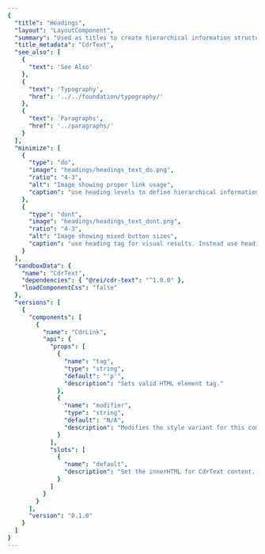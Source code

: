```yaml
---
{
  "title": "Headings",
  "layout": "LayoutComponent",
  "summary": "Used as titles to create hierarchical information structure within a page layout",
  "title_metadata": "CdrText",
  "see_also": [
    {
      "text": 'See Also'
    },
    {
      "text": 'Typography',
      "href": '../../foundation/typography/'
    },
    {
      "text": 'Paragraphs',
      "href": '../paragraphs/'
    }
  ],
  "minimize": [
    {
      "type": "do",
      "image": "headings/headings_text_do.png",
      "ratio": "4-3",
      "alt": "Image showing proper link usage",
      "caption": "use heading levels to define hierarchical information."
    },
    {
      "type": "dont",
      "image": "headings/headings_text_dont.png",
      "ratio": "4-3",
      "alt": "Image showing mixed button sizes",
      "caption": "use heading tag for visual results. Instead use heading modifiers."
    }
  ],
  "sandboxData": {
    "name": "CdrText",
    "dependencies": { "@rei/cdr-text": "^1.0.0" },
    "loadComponentCss": "false"
  },
  "versions": [
    {
      "components": [
        {
          "name": "CdrLink",
          "api": {
            "props": [
              {
                "name": "tag",
                "type": "string",
                "default": "'p'",
                "description": "Sets valid HTML element tag."
              },
              {
                "name": "modifier",
                "type": "string",
                "default": "N/A",
                "description": "Modifies the style variant for this component. Possible values: { ‘display’  |  ‘display-static’  |  ‘heading-large’  |  ‘heading-large-static’  |  ‘heading-medium’  |  ‘heading-medium-static’  |  ‘heading-small’  |  ‘heading-small-static’  |  ‘subheading' }"
              }
            ],
            "slots": [
              {
                "name": "default",
                "description": "Set the innerHTML for CdrText content. This includes text and html markup."
              }
            ]
          }
        }
      ],
      "version": "0.1.0"
    }
  ]
}
---
```


<cdr-doc-tabs>
<template slot="Overview">
<cdr-doc-table-of-contents-shell>

## Display Responsive

Use for responsive display heading.

<cdr-doc-example-code-pair :background-toggle="false" repository-href="https://github.com/rei/rei-cedar/tree/18.07.1/src/components/text" :sandbox-data="$page.frontmatter.sandboxData">

```html
  <cdr-text
    tag="h4"
    modifier="display">
      When you gear up, we give back
  </cdr-text>
```

</cdr-doc-example-code-pair>

## Display Static

Use for non-responsive display heading that maintains font size across all viewport sizes.

<cdr-doc-example-code-pair :background-toggle="false" repository-href="https://github.com/rei/rei-cedar/tree/18.07.1/src/components/text" :sandbox-data="$page.frontmatter.sandboxData">

```html
  <cdr-text modifier="display-static">
    When you gear up, we give back
  </cdr-text>
```

</cdr-doc-example-code-pair>

## Heading Large

Use for a responsive large heading.

<cdr-doc-example-code-pair :background-toggle="false" repository-href="https://github.com/rei/rei-cedar/tree/18.07.1/src/components/text" :sandbox-data="$page.frontmatter.sandboxData">

```html
  <cdr-text modifier="heading-large">
    When you gear up, we give back
  </cdr-text>
```

</cdr-doc-example-code-pair>

## Heading Large Static

Use for non-responsive large heading that maintains font size across all viewport sizes.

<cdr-doc-example-code-pair :background-toggle="false" repository-href="https://github.com/rei/rei-cedar/tree/18.07.1/src/components/text" :sandbox-data="$page.frontmatter.sandboxData">

```html
  <cdr-text modifier="heading-large-static">
    When you gear up, we give back
  </cdr-text>
```

</cdr-doc-example-code-pair>

## Heading Medium

Use for a responsive medium heading.

<cdr-doc-example-code-pair :background-toggle="false" repository-href="https://github.com/rei/rei-cedar/tree/18.07.1/src/components/text" :sandbox-data="$page.frontmatter.sandboxData">

```html
  <cdr-text modifier="heading-medium">
    When you gear up, we give back
  </cdr-text>
```

</cdr-doc-example-code-pair>

## Heading Medium Static

Use for non-responsive medium heading that maintains font size across all viewport sizes.

<cdr-doc-example-code-pair :background-toggle="false" repository-href="https://github.com/rei/rei-cedar/tree/18.07.1/src/components/text" :sandbox-data="$page.frontmatter.sandboxData">

```html
  <cdr-text modifier="heading-medium-static">
    When you gear up, we give back
  </cdr-text>
```

</cdr-doc-example-code-pair>

## Heading Small

Use for a responsive small heading.

<cdr-doc-example-code-pair :background-toggle="false" repository-href="https://github.com/rei/rei-cedar/tree/18.07.1/src/components/text" :sandbox-data="$page.frontmatter.sandboxData">

```html
  <cdr-text modifier="heading-small">
    When you gear up, we give back
  </cdr-text>
```

</cdr-doc-example-code-pair>

## Heading Small Static

Use for non-responsive small heading that maintains font size across all viewport sizes.

<cdr-doc-example-code-pair :background-toggle="false" repository-href="https://github.com/rei/rei-cedar/tree/18.07.1/src/components/text" :sandbox-data="$page.frontmatter.sandboxData">

```html
  <cdr-text modifier="heading-small-static">
    When you gear up, we give back
  </cdr-text>
```

</cdr-doc-example-code-pair>

## Subheading

Use for subheadings that are positioned beneath small headings.

<cdr-doc-example-code-pair :background-toggle="false" repository-href="https://github.com/rei/rei-cedar/tree/18.07.1/src/components/text" :sandbox-data="$page.frontmatter.sandboxData">

```html
  <cdr-text modifier="subheading">
    When you gear up, we give back
  </cdr-text>
```

</cdr-doc-example-code-pair>

## Accessibility

To ensure that usage of this component complies with accessibility guidelines:

- Use h1-h6 to identify headings (`<h1>`, `<h2>`, `<h3>`, `<h4>`, `<h5>`, and `<h6>`)
  - If additional headings are needed (`<h7>` and so on), follow the technique described on this page: [ARIA12: Using role=heading to identify headings](https://www.w3.org/TR/WCAG20-TECHS/ARIA12)
- Headings are used to label page regions
  - Use the `aria-label` attribute to associate headings with their page region, as described in the [label page regions](https://www.w3.org/WAI/tutorials/page-structure/labels/#using-aria-labelledby) section of this tutorial
- Subheadings are not semantic headings. Subheadings may be visually styled as a heading but will not be navigable using a screen reader
- For PDF documents, follow the technique on this page: [Providing headings by marking content with heading tags in PDF documents](https://www.w3.org/TR/WCAG20-TECHS/PDF9)
- Assistive technologies skim the structure of a page:
  - Allow users to navigate to or skip over sections through the use of heading levels
  - Avoid skipping heading levels (e.g., `<h2>`  to  `<h4>` )

<br />

This component has compliance with WCAG guidelines by:

- Defining semantic heading levels with ability to assign predefined visual heading styles to each level

</cdr-doc-table-of-contents-shell>
</template>

<template slot="Design Guidelines">
<cdr-doc-table-of-contents-shell>

## Use when

- Creating hierarchical structure of information in a page layout
- Improving quick scanning of page content for sighted users and screen readers

### Don’t use when

- Tagging as a semantic heading when an element only needs to be highlighted or emphasized within your content. Instead, use sizing modifier for this component

## Foundations

- When using this component with semantic headings  from `<h1>` to `<h6>`, typographic styles set up a visual hierarchy created within CSS that helps to establish the order of importance
- Identify headings at the beginning of a section
- Position headings at or near the top of a section

## Content

- Be specific. Provide facts or information that pique user interest. Avoid broad and generic headings
- Start heading titles with strong and familiar keywords to increase scannability
- Ensure the heading works out of page context, such as in search results, social media streams, blog posts, and news feeds
  - Start with most descriptive word. For example, in a section labeled “Disaster Relief” instead of “Preparation for floods”, use “Flood preparation”
  - Avoid duplicating headings (e.g. "More Details")
- Omit needless words. Be clear and concise
- Limit heading length for improved scale across variable container widths
- Headings must:
  - Start with a capital letter
  - Capitalize proper nouns
  - Use sentence case
  - Left-align multi-line headings

## Behavior

- Minimize text overlaid on images and multicolored backgrounds, which can degrade legibility. If text is overlaid on an image:
  - Ensure an accessible contrast between the text and the background
  - Implement image text with proper HTML markup and use CSS to embed any special fonts

### Do / Don’t

<do-dont :examples="$page.frontmatter.minimize" />

## Responsiveness

Responsive heading font sizes are the default for heading levels except subheading. Refer to Overview section for more information. 

## Resources

- WebAIM: [Semantic Structure](https://webaim.org/techniques/semanticstructure/)

</cdr-doc-table-of-contents-shell>
</template>

<template slot="API">
<cdr-doc-table-of-contents-shell>

## Props

<cdr-doc-api type="prop" :api-data="$page.frontmatter.versions[0].components[0].api.props" />

## Slots

<cdr-doc-api type="slot" :api-data="$page.frontmatter.versions[0].components[0].api.slots" />

## Installation

Resources are available within the [CdrText package](https://www.npmjs.com/package/@rei/cdr-text)

- Component: `@rei/cdr-text`

To incorporate the required assets for a component, use the following steps:

### 1. Install using NPM

Install the **CdrText** package using `npm` in your terminal:

_Terminal_

```bash
npm i -S @rei/cdr-text
```

### 2. Import dependencies

_main.js_

```javascript
// import your required CSS.
import '@rei/cdr-assets/dist/cdr-core.css';
import '@rei/cdr-assets/dist/cdr-fonts.css';
```

### 3. Add component to a template

_local.vue_

```vue
<template>
  <cdr-text
    modifier="body"
  >
    For long-form content like expert advice articles or co-op journal entries.
  </cdr-text>
</template>

<script>
import { CdrText } from '@rei/cdr-text';
export default {
  ...
  components: {
     CdrText  
  }
}
</script>
```

## Usage

The **CdrText** component allows for styling any html element with available text styles. Visual style and semantic meaning are managed independently by providing: 

- Element to the `tag` prop 
- Style to the `modifier` prop

This method decouples the semantic meaning of a heading level from the visual representation.

With this decoupling, you can style other markup to look like a heading that semantically isn’t a heading. For example, you can style an `<a>` tag in a multi-level navigation as a heading.

```vue
  <cdr-text
    tag="a"
    modifier="heading-small"
    href="http://www.rei.com">
      Heading-large linked
  </cdr-text>
```

This will result in the following HTML:

```html
  <cdr-text modifier="body">
   <a class=”heading-small” href=”http://www.rei.com”>Heading-small linked</a>
  </cdr-text>
```

**CdrText** modifiers can be nested within semantic headings. The below modifier for subheading is nested in the `<h2>` tag.

```vue
  <cdr-text
    tag="h2"
    modifier="heading-large">
    I'm a heading
    <cdr-text
      tag="span"
      modifier="subheading"
    >
      And I'm a visual subheading
    </cdr-text>
  </cdr-text>
```

This will result in the following HTML:

```html
  <h2>
    I’m a heading
      <span class=”subheading”>
          And I’m a visual subheading
      </span>
  </h2>
```

### Responsive headings

- Heading modifiers (without the “-static” ending) are responsive
- To disable resizing at breakpoints use static variants (ending with “-static”)

```vue
  <cdr-text
    tag="em"
    modifier="heading-medium-static">
    I should not change size at breakpoint
  </cdr-text>
```

## Heading levels

When using actual heading elements via the tag property, nest headings by their level:

- Most important heading has the level 1 (`<h1>`) and the least important heading level 6 (`<h6>`)
- Headings with an equal or higher level start a new section
- Headings with a lower level start new subsections that are part of the higher level section

Skipping heading levels can be confusing and should be avoided where possible:

- Avoid following an `<h2>` tag by an `<h4>` tag
- If an `<h4>` tag closes a previous section, follow with a `<h2>` tag to open the next section

### Exception for fixed page sections

In fixed sections of the page (e.g. sidebars), heading levels **should not** change depending on the heading levels in other areas of the page. Consistency across pages is required throughout the REI digital properties as explained on the [Navigation Design Principles Confluence page](https://confluence.rei.com/display/NAV/Navigation+Design+Principles).

</cdr-doc-table-of-contents-shell>
</template>

<template slot="History">

## 1.0.0

- Enables the visual style of many heading levels and subheading to be applied flexibly to HTML headings (`<h1>` to `<h6>`) and other HTML elements
- Enables responsive heading font sizes that are applied by default with following modifiers:
  - Display
  - Heading-large
  - Heading-medium
  - Heading-small
- Disables responsive heading font sizes as an alternative with following modifiers:
  - Display-static
  - Heading-large-static
  - Heading-medium-static
  - Heading-small-static
  - Subheading

</template>
</cdr-doc-tabs>

